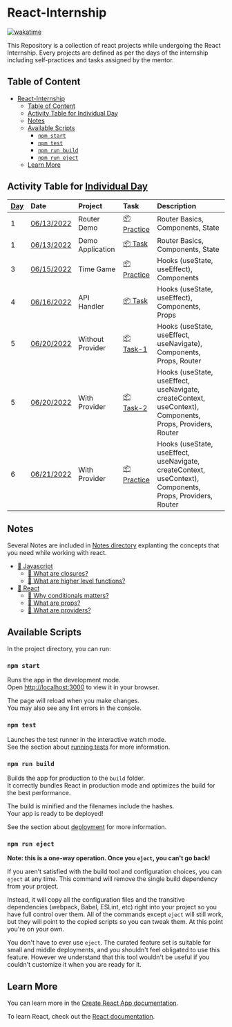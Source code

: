 # React-Internship

[![wakatime](https://wakatime.com/badge/user/31d076e5-7f32-41dd-b1a2-a772c1767c0c/project/263f7393-70b2-4bcf-b7f0-126106a4a97b.svg)](https://wakatime.com/badge/user/31d076e5-7f32-41dd-b1a2-a772c1767c0c/project/263f7393-70b2-4bcf-b7f0-126106a4a97b)

This Repository is a collection of react projects while undergoing the React Internship. Every projects are defined as per the days of the internship including self-practices and tasks assigned by the mentor.

## Table of Content

- [React-Internship](#react-internship)
  - [Table of Content](#table-of-content)
  - [Activity Table for Individual Day](#activity-table-for-individual-day)
  - [Notes](#notes)
  - [Available Scripts](#available-scripts)
    - [`npm start`](#npm-start)
    - [`npm test`](#npm-test)
    - [`npm run build`](#npm-run-build)
    - [`npm run eject`](#npm-run-eject)
  - [Learn More](#learn-more)

## Activity Table for [Individual Day](./Days/Readme.md)

| [Day](Days/Readme.md) | Date       | Project                                    | Task                                                             | Description                             |
| :--------------------- | :---------- | :------------------------------------------ | :---------------------------------------------------------------- | :--------------------------------------- |
| 1                     | [06/13/2022](./Days/Day-01-Self-Practice/README.md) | Router Demo  | [📦 Practice](./Days/Day-01-Self-Practice/README.md) | Router Basics, Components, State        |
| 1                     |[06/13/2022](./Days/Day-01-Task/README.md) | Demo Application              | [📦 Task](./Days/Day-01-Task/README.md)                   | Router Basics, Components, State        |
| 3                     | [06/15/2022](./Days/Day-03-Self-Practice/README.md) | Time Game              | [📦 Practice](./Days/Day-03-Self-Practice/README.md) | Hooks (useState, useEffect), Components |
| 4                     | [06/16/2022](./Days/Day-04-Task/README.md) | API Handler             | [📦 Task](./Days/Day-04-Task/README.md) | Hooks (useState, useEffect), Components, Props |
| 5                     | [06/20/2022](./Days/Day-05-Task-1-Without-Provider/README.md) | Without Provider               | [📦 Task-1](./Days/Day-05-Task-1-Without-Provider/README.md) | Hooks (useState, useEffect, useNavigate), Components, Props, Router |
| 5                    | [06/20/2022](./Days/Day-05-Task-2-With-Provider/README.md) |  With Provider            | [📦 Task-2](./Days/Day-05-Task-2-With-Provider/README.md) | Hooks (useState, useEffect, useNavigate, createContext, useContext), Components, Props, Providers, Router |
| 6                    | [06/21/2022](./Days/Day-06-Self-Practice/README.md) |  With Provider            | [📦 Practice](./Days/Day-06-Self-Practice/README.md) | Hooks (useState, useEffect, useNavigate, createContext, useContext), Components, Props, Providers, Router |

## Notes

Several Notes are included in [Notes directory](./Notes/Readme.md) explanting the concepts that you need while working with react.

- [📂 Javascript](./Notes/Javascript/Readme.md)
  - [📃 What are closures?](./Notes/Javascript/What-Are-Closures.md)
  - [📃 What are higher level functions?](./Notes/Javascript/What-Are-Higherlevel-Functions.md)
- [📂 React](./Notes/React/Readme.md)
  - [📃 Why conditionals matters?](./Notes/React/Why-Conditionals-Matters.md)
  - [📃 What are props?](./Notes/React/What-Are-Props.md)
  - [📃 What are providers?](./Notes/React/What-Are-Providers.md)

## Available Scripts

In the project directory, you can run:

### `npm start`

Runs the app in the development mode.\
Open [http://localhost:3000](http://localhost:3000) to view it in your browser.

The page will reload when you make changes.\
You may also see any lint errors in the console.

### `npm test`

Launches the test runner in the interactive watch mode.\
See the section about [running tests](https://facebook.github.io/create-react-app/docs/running-tests) for more information.

### `npm run build`

Builds the app for production to the `build` folder.\
It correctly bundles React in production mode and optimizes the build for the best performance.

The build is minified and the filenames include the hashes.\
Your app is ready to be deployed!

See the section about [deployment](https://facebook.github.io/create-react-app/docs/deployment) for more information.

### `npm run eject`

**Note: this is a one-way operation. Once you `eject`, you can't go back!**

If you aren't satisfied with the build tool and configuration choices, you can `eject` at any time. This command will remove the single build dependency from your project.

Instead, it will copy all the configuration files and the transitive dependencies (webpack, Babel, ESLint, etc) right into your project so you have full control over them. All of the commands except `eject` will still work, but they will point to the copied scripts so you can tweak them. At this point you're on your own.

You don't have to ever use `eject`. The curated feature set is suitable for small and middle deployments, and you shouldn't feel obligated to use this feature. However we understand that this tool wouldn't be useful if you couldn't customize it when you are ready for it.

## Learn More

You can learn more in the [Create React App documentation](https://facebook.github.io/create-react-app/docs/getting-started).

To learn React, check out the [React documentation](https://reactjs.org/).
